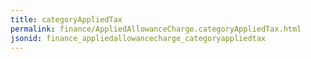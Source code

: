 ```yaml
---
title: categoryAppliedTax
permalink: finance/AppliedAllowanceCharge.categoryAppliedTax.html
jsonid: finance_appliedallowancecharge_categoryappliedtax
---
```

